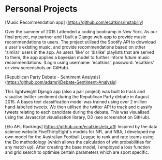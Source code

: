 # Personal Projects

[Music Recommendation app] (https://github.com/ecatkins/instabilly)

Over the summer of 2015 I attended a coding bootcamp in New York. As our final project, my partner and I built a Django web-app to provide music recommendations to users. The project utilised the Spotify API to download a user's existing music, and provide recommendations based on other 'similar' users in the app. As users 'like' or 'dislike' playlists that are served to them, the app applies a bayesian model to further inform future music recommendations. (Login using username: 'ecatkins', password: 'ecatkins' or view screenshots on GitHub).

[Republican Party Debate - Sentiment Analysis] (https://github.com/adamrj/Debate-Sentiment-Analysis)

This lightweight Django app (also a pair project) was built to track and visualise twitter sentiment during the Republican Party debate in August 2015. A bayes text classification model was trained using over 2 million hand-labelled tweets. We then utilised the twitter API to track and classify tweets relating to each candidate during the debate. This was visualised using the Javascript visualisation library, D3 (see screenshot on GitHub).

[Elo AFL Rankings] (https://github.com/ecatkins/elo_afl)
Inspired by the data science website FiveThirtyEight's models for NFL and NBA, I developed my own model for the Australian Football League to rank and rate teams using the Elo methodology (which allows the calculation of win probabilities for any match up). After creating the base model, I employed a loss function and grid search to optimise certain parameters which are sport specific.
